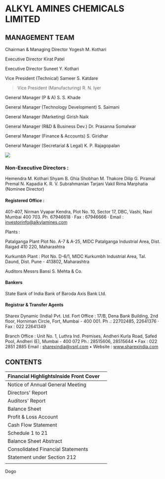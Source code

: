 # ALKYL AMINES CHEMICALS LIMITED

## MANAGEMENT TEAM

Chairman & Managing Director Yogesh M. Kothari

Executive Director Kirat Patel

Executive Director Suneet Y. Kothari

Vice President (Technical) Sameer S. Katdare

> Vice President (Manufacturing) R. N. Iyer

General Manager (P & A) S. S. Khade

General Manager (Technology Development) S. Saimani

General Manager (Marketing) Girish Naik

General Manager (R&D & Business Dev.) Dr. Prasanna Somalwar

General Manager (Finance & Accounts) S. Giridhar

General Manager (Secretarial & Legal) K. P. Rajagopalan

![](_page_0_Picture_14.jpeg)

### Non-Executive Directors :

Hemendra M. Kothari Shyam B. Ghia Shobhan M. Thakore Dilip G. Piramal Premal N. Kapadia K. R. V. Subrahmanian Tarjani Vakil Rima Marphatia (Nominee Director)

#### Registered Office :

401-407, Nirman Vyapar Kendra, Plot No. 10, Sector 17, DBC, Vashi, Navi Mumbai 400 703. Ph. 67946618 · Fax : 67946666 · Email : investorinfo@alkylamines.com

Plants :

Patalganga Plant Plot No. A-7 & A-25, MIDC Patalganga Industrial Area, Dist. Raigad 410 220, Maharashtra

Kurkumbh Plant : Plot No. D-6/1, MIDC Kurkumbh Industrial Area, Tal. Daund, Dist. Pune - 413802, Maharashtra

Auditors Messrs Bansi S. Mehta & Co.

#### Bankers

State Bank of India Bank of Baroda Axis Bank Ltd.

#### Registrar & Transfer Agents

Sharex Dynamic (India) Pvt. Ltd. Fort Office : 17/B, Dena Bank Building, 2nd floor, Horniman Circle, Fort, Mumbai - 400 001. Ph .: 22702485, 22641376 · Fax : 022 22641349

Branch Office : Unit No. 1, Luthra Ind. Premises, Andheri Kurla Road, Safed Pool, Andheri (E), Mumbai - 400 072 Ph.: 28515606, 28515644 • Fax : 022 2851 2885 Email : sharexindia@vsnl.com • Website : www.sharexindia.com

## CONTENTS

| Financial HighlightsInside Front Cover |  |
|----------------------------------------|--|
| Notice of Annual General Meeting       |  |
| Directors' Report                      |  |
| Auditors' Report                       |  |
| Balance Sheet                          |  |
| Profit & Loss Account                  |  |
| Cash Flow Statement                    |  |
| Schedule 1 to 21                       |  |
| Balance Sheet Abstract                 |  |
| Consolidated Financial Statements      |  |
| Statement under Section 212            |  |
|                                        |  |

Dogo